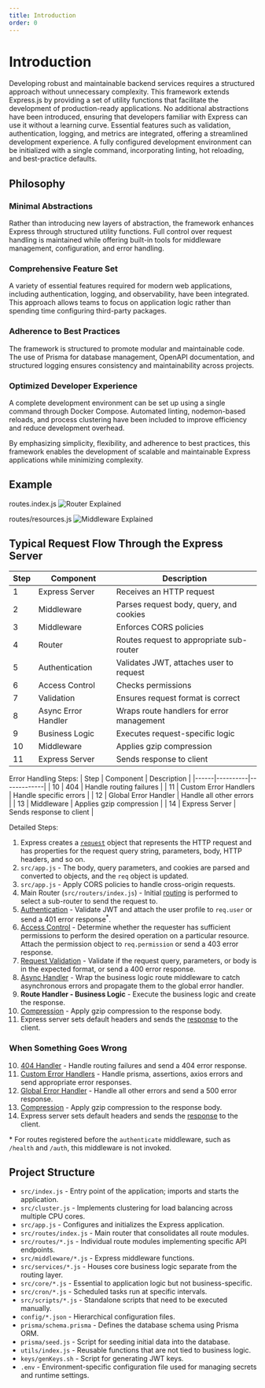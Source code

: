 ```yaml
---
title: Introduction
order: 0
---
```

# Introduction

Developing robust and maintainable backend services requires a structured approach without unnecessary complexity. This framework extends Express.js by providing a set of utility functions that facilitate the development of production-ready applications. No additional abstractions have been introduced, ensuring that developers familiar with Express can use it without a learning curve. Essential features such as validation, authentication, logging, and metrics are integrated, offering a streamlined development experience. A fully configured development environment can be initialized with a single command, incorporating linting, hot reloading, and best-practice defaults.

## Philosophy

### **Minimal Abstractions**

Rather than introducing new layers of abstraction, the framework enhances Express through structured utility functions. Full control over request handling is maintained while offering built-in tools for middleware management, configuration, and error handling.

### **Comprehensive Feature Set**

A variety of essential features required for modern web applications, including authentication, logging, and observability, have been integrated. This approach allows teams to focus on application logic rather than spending time configuring third-party packages.

### **Adherence to Best Practices**

The framework is structured to promote modular and maintainable code. The use of Prisma for database management, OpenAPI documentation, and structured logging ensures consistency and maintainability across projects.

### **Optimized Developer Experience**

A complete development environment can be set up using a single command through Docker Compose. Automated linting, nodemon-based reloads, and process clustering have been included to improve efficiency and reduce development overhead.

By emphasizing simplicity, flexibility, and adherence to best practices, this framework enables the development of scalable and maintainable Express applications while minimizing complexity.

## Example

routes.index.js
![Router Explained](/api/router-explained.png)


routes/resources.js
![Middleware Explained](/api/middleware-explained.png)

## Typical Request Flow Through the Express Server

| Step | Component | Description |
|------|----------|-------------|
| 1 | Express Server | Receives an HTTP request |
| 2 | Middleware | Parses request body, query, and cookies |
| 3 | Middleware | Enforces CORS policies |
| 4 | Router | Routes request to appropriate sub-router |
| 5 | Authentication | Validates JWT, attaches user to request |
| 6 | Access Control | Checks permissions |
| 7 | Validation | Ensures request format is correct |
| 8 | Async Error Handler | Wraps route handlers for error management |
| 9 | Business Logic | Executes request-specific logic |
| 10 | Middleware | Applies gzip compression |
| 11 | Express Server | Sends response to client |

Error Handling Steps:
| Step | Component | Description |
|------|----------|-------------|
| 10 | 404 | Handle routing failures |
| 11 | Custom Error Handlers | Handle specific errors |
| 12 | Global Error Handler | Handle all other errors |
| 13 | Middleware | Applies gzip compression |
| 14 | Express Server | Sends response to client |

Detailed Steps:

1. Express creates a [`request`](https://expressjs.com/en/4x/api.html#req) object that represents the HTTP request and has properties for the request query string, parameters, body, HTTP headers, and so on.
2. `src/app.js` - The body, query parameters, and cookies are parsed and converted to objects, and the `req` object is updated.
3. `src/app.js` - Apply CORS policies to handle cross-origin requests.
4. Main Router (`src/routers/index.js`) - Initial [routing](https://expressjs.com/en/guide/routing.html) is performed to select a sub-router to send the request to.
5. [Authentication](03-security/authentication) - Validate JWT and attach the user profile to `req.user` or send a 401 error response<sup>*</sup>.
6. [Access Control](03-security/authorization) - Determine whether the requester has sufficient permissions to perform the desired operation on a particular resource. Attach the permission object to `req.permission` or send a 403 error response.
7. [Request Validation](01-core/validation) - Validate if the request query, parameters, or body is in the expected format, or send a 400 error response.
8. [Async Handler](01-core/error-handling.html#asynchronous-error-handler) - Wrap the business logic route middleware to catch asynchronous errors and propagate them to the global error handler.
9. **Route Handler - Business Logic** - Execute the business logic and create the response.
10. [Compression](https://expressjs.com/en/resources/middleware/compression.html) - Apply gzip compression to the response body.
11. Express server sets default headers and sends the [response](https://expressjs.com/en/4x/api.html#res) to the client.

### When Something Goes Wrong

10. [404 Handler](01-core/error-handling.html#_404-handler) - Handle routing failures and send a 404 error response.
11. [Custom Error Handlers](01-core/error-handling.html#custom-error-handlers) - Handle prisma, assertions, axios errors and send appropriate error responses.
12. [Global Error Handler](01-core/error-handling.html#the-default-error-handler) - Handle all other errors and send a 500 error response.
13. [Compression](https://expressjs.com/en/resources/middleware/compression.html) - Apply gzip compression to the response body.
14. Express server sets default headers and sends the [response](https://expressjs.com/en/4x/api.html#res) to the client.

\* For routes registered before the `authenticate` middleware, such as `/health` and `/auth`, this middleware is not invoked.

## Project Structure

- `src/index.js` - Entry point of the application; imports and starts the application.
- `src/cluster.js` - Implements clustering for load balancing across multiple CPU cores.
- `src/app.js` - Configures and initializes the Express application.
- `src/routes/index.js` - Main router that consolidates all route modules.
- `src/routes/*.js` - Individual route modules implementing specific API endpoints.
- `src/middleware/*.js` - Express middleware functions.
- `src/services/*.js` - Houses core business logic separate from the routing layer.
- `src/core/*.js` - Essential to application logic but not business-specific.
- `src/cron/*.js` - Scheduled tasks run at specific intervals.
- `src/scripts/*.js` - Standalone scripts that need to be executed manually.
- `config/*.json` - Hierarchical configuration files.
- `prisma/schema.prisma` - Defines the database schema using Prisma ORM.
- `prisma/seed.js` - Script for seeding initial data into the database.
- `utils/index.js` - Reusable functions that are not tied to business logic.
- `keys/genKeys.sh` - Script for generating JWT keys.
- `.env` - Environment-specific configuration file used for managing secrets and runtime settings.
















